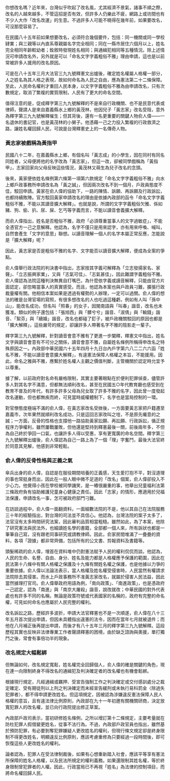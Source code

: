你想改名嗎？近年來，台灣似乎吹起了改名風，尤其經濟不景氣，諸事不順之際，改名的人越來越多，不管這招是否有效，但許多人仍樂此不疲，網路上或坊間也有不少人大作「改名改運」的生意。不過許多人可能不曉得在幾年前，如果要改名，可沒那麼容易了。

在民國八十五年前如果想要改名，必須符合幾個要件，包括：同一機關或同一學校肄業；與三親等以內直系尊親屬名字完全相同；同在一縣市居住六個月以上，姓名完全相同年齡較幼者；銓敘時發現姓名相同；與通緝犯相同等五種情況。除上述情況可申請改名外，另外就是可以「命名文字字義粗俗不雅」理由申請，這也是以前常被許多人援用的改名原因。

可是在八十五年三月大法官三九九號釋憲文出爐後，確定姓名權屬人格權一部分，人之姓名為其人格之表現，故如何命名為人民之自由，應為憲法第二十二條保障。至此，人民命名權利才重回人民本身，以文字字義粗俗不雅為由申請改名，只有次數規定，取消了繁複的實質限制，人民有了更大的命名空間。

值得注意的是，促成釋字第三九九號解釋的不是來自行政機關、也不是民意代表或律師，聲請人是來自嘉義縣水上鄉的黃茂林，他因兒子「黃志家」改名受阻，意外為釋字第三九九號解釋催生；但其背後，還有一名更重要的關鍵人物俞人偉——一名退休的書記官，也是黃茂林的小舅子。他憑藉一己之力投入繁複的行政救濟之路，讓姓名權回歸人民，可說是台灣釋憲史上的一名傳奇人物。

### 黃志家被戲稱為黃指甲

民國八十二年，在嘉義縣水上鄉，有個名叫「黃志成」的小學生，因在同村有同名同姓者，父母便將他的名字改為「黃志家」，但這一改，卻被同學戲稱為「黃指甲」，志家回家向父母反映這些情況，黃茂林又萌生為兒子改名的念頭。

後來，黃家便依姓名條例第六條第一項第六款規定「命名文字字義粗俗不雅」向水上鄉戶政事務所申請改名為「黃之誠」，但因兩次改名不到一個月，戶政員態度不佳，駁回申請。黃家在俞人偉的協助下，一路的陳情、訴願、再訴願及行政訴訟，也都持續敗陣。官方駁回黃家申請改名的理由是依據內政部的函令「命名文字字義粗俗不雅，不能以其讀音擴大解釋」。也就是說，所謂的文字字義粗俗欠雅、係如豬、狗、偷、扒、尿、屎、乞丐等字義而言，不能以讀音會義擴大解釋。

而俞人偉指出，姓名是否粗俗不雅，政府「必須尊重當事人的文字過敏症」，不能全憑官方一己之意解釋。他認為，名字不僅只是用來認字，亦有用來呼喚、喊叫，自然會產生「文字的意思」聯想。以讀音理解一個人的名字本屬正常反應，怎能說是「擴大解釋」呢？

因此，黃志家是否是粗俗不雅的名字、文字能否以讀音擴大解釋，便成為全案的爭點。

俞人偉舉行政法院的判決書中指出，志家按其字義可解釋為「立志發揚家名、家聲」、「立志振興家業」，又與「志氣可佳」、「志氣甚佳」，因此難謂字義粗俗不雅。俞人偉認為法院這種判決無異自打嘴巴，為什麼依字義或讀音解釋，只能由官方片面認定，卻忽略當事人的真實感受。而且，他認為本案也與戶政員刁難，擴張行政裁量權有關。他相信本案如果是透過有權勢的人辦理，一定可以過關。俞人偉的想法的確是台灣官場的寫照，有很多想改名的人也吃過這種虧，例如有人叫「孫中山」，能改名成功，但名叫「照春」的女子，因閩南語與「叫春」諧音，改名也未獲准。類似的例子還包括：「張旭西」與「髒兮兮」諧音、「淑倩」與「輸錢」諧音、「絮芬」與「續婚」諧音，改名也都碰了釘子，被戶政機關駁回的原因也都是「擴大解釋」，這些嚴苛的規定，卻讓許多人帶著名字不雅的陰影走一輩子。

釋字第三九九號解釋，針對讀音會意不雅有了更進一步闡釋，釋憲文中指出，姓名文字與讀音會意有不可分之關係，讀音會意不雅，自屬姓名條例所稱得申改名之特殊原因之一。內政部中華民國六十五年四月十九日台內戶字第六八二二六六函「姓名不雅，不能以讀音會意擴大解釋」，有違憲法保障人格權之本旨，不能援用。因此，命名之雅與不雅，應繫於姓名權人主觀之價值判斷，主管機關於認定時允宜予以尊重。

據了解，以前政府對名命有嚴格限制，其實主要著眼點在於便利犯罪偵查，儘管許多人對其名字不滿意，但都無法順利改名，甚至在民國五○年代教育廳也感受到在教育不普及的年代，有許多許多父母為兒女取了許多不雅的名字，因此曾一度發起改名運動，但也都無疾而終，可見當時威權體制下，名字也是當局控制的一環。

對官僚態度極端不滿的俞人偉，在黃志家改名受挫後，一方面要黃志家把戶籍遷至嘉義市，次年果然就順利改名成功，只是這回志家改叫之塏，不是原先囑意的之誠；一方面，反骨的性格也支撐他一路協助黃家訟願、再訟願、行政訴訟，循正規程序力爭權利，雖然屢戰屢敗，但他還是堅持到釋憲最後一關，前後兩年多，不但為自己終於爭回一口氣，也讓許多人得以受惠，享有更寬廣的命名空間。釋字第三九九號解釋出爐後，俞人偉認為自己一路上為了一個「理」字奮鬥，最後大法官終於同意其見解，他感到非常輕鬆。

### 俞人偉的反骨性格與正義之氣

傘兵出身的俞人偉，自認是在服役期間培養的正義感，天生愛打抱不平，對沒道理的事也常挺身而出，因此在一般人眼中微不足道的「改名」個案，俞人偉卻投入不少心力。他覺得小孩在學校被同學譏笑，是一樁很嚴重的事，他舉出兒童福利法第三條政府負有協助維護兒童身心健康之責任。因此「志家」的情形，應適用於兒福法保護，申請改名一事，怎可被政府部門刁難。

在訪談過程中，俞人偉一面翻資料，一面細數法院的不是，他以其自己在法院服務三十年的經驗指出，對台灣的司法並不具信心。他認為，台灣法院的案子太多了，法官沒有太多時間研究法案，因此審判品質相當粗糙。雖然如此，為了本案，他除了研究憲法與民法外，也細讀姓名學的書籍，全部都一個人來，所有訴狀也都是一筆筆自己寫，沒有跟老同事研究或請教律師。因此，俞家房間堆滿了一疊疊的資料，各項「證據」都非常齊備，包括所有的公文書、剪報資料及書籍等。

頭髮稀疏的俞人偉，埋首在資料堆中仍對憲法賦予人民的權利侃侃而談。他認為，人民的生命、名譽、自由、身分、姓名及能力都是人格權應予保護的範圍，因此在民法第十八條中有關人格權之保護及十九條有關姓名權之保護，也是他據以力爭的重要依據。俞人偉以法論法表示，當人格權及姓名權受侵害時，人民當然有權請求法院除去其侵害。而水上戶政事務所不准黃志家改名，就屬於侵害人民法益，因此當然據理打官司。俞人偉舉政府用語為例，「南向政策」、「南進政策」，也是憑政府一己認定，認為「南進」與「南京大屠殺」諧音，說改就改；中華民國的對外代表處也有許多不同的名稱，無論是政策符號或代表國家的名稱的，政府有完整的命名權，可見如何命名也應屬於人民完整的權利。

改名訴訟之路，歷經許多波折，申請大法官釋憲也不是一次順遂，俞人偉在八十三年五月首次提出申請，但因未具體指出違憲的法令，因而在當年七月就被退件；而他在八月補正後再提出申請，而後才有八十五年三月的釋字第三九九號解釋。這段歷程其實也反映非法律專業工作者聲請釋憲的困境，由於缺乏諮詢與奧援，單打獨鬥之後，常會有事倍功半的現象。

### 改名規定大幅鬆綁

但無論如何，改名規定寬鬆，姓名權完全回歸個人，俞人偉的確是關鍵的角色，現在連一向限制終身不得改名的通緝犯及判決確定者的改名權也有機會鬆綁。

根據現行規定，凡經通緝或羈押、受宣告強制工作之判決確定或交付感訓處分之裁定確定、受有期徒刑以上刑之判決確定而未經宣告緩刑或未執行易科罰金〈除過失犯罪者〉，都不得申請更改姓名。但這項規定，因被認為涉嫌違反憲法保障人民人格權的意旨，且有違法律比例原則，內政部在九十一年初邀有關機關研商，決定放寬犯罪人的改名權，並已向行政院提出修正草案。

內政部戶政司表示，當初研修姓名條例，之所以增訂第十二條規定，主要考量就在防杜犯罪人假借變更姓名，從事不法行為。不過，內政部戶政官員也指出，雖然基於預防犯罪，有必要剝奪犯罪嫌疑人更改姓名的權利，但現行條文規定卻是終身限制不得更改姓名，明顯違反比例原則，應該考慮重修為只要經過一段時間後，即可恢復這些人更改姓名的權利。

論者認為，犯罪人在受法律制裁後，如果有心想重新踏入社會，應該平等享有憲法所保障的姓名人格權，以及民法所規定的權利義務。如果還限制其姓名權，等於終身限制曾犯罪者的人權。因此，行政當局已不再視「姓名」為法律的控制項目，而將命名權回歸人民。


